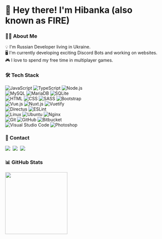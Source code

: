 # 👋 Hey there! I'm Hibanka (also known as FIRE)

### 👨‍💻 About Me

💡 I'm Russian Developer living in Ukraine.\
🖥️ I'm currently developing exciting Discord Bots and working on websites.\
🎮 I love to spend my free time in multiplayer games.

### 🛠️ Tech Stack

![JavaScript](https://img.shields.io/badge/-JavaScript-05122A?style=flat&logo=javascript)
![TypeScript](https://img.shields.io/badge/-TypeScript-05122A?style=flat&logo=typescript)
![Node.js](https://img.shields.io/badge/-Node.js-05122A?style=flat&logo=node.js)\
![MySQL](https://img.shields.io/badge/-MySQL-05122A?style=flat&logo=mysql)
![MariaDB](https://img.shields.io/badge/-MariaDB-05122A?style=flat&logo=mariadb)
![SQLite](https://img.shields.io/badge/-SQLite-05122A?style=flat&logo=sqlite)\
![HTML](https://img.shields.io/badge/-HTML-05122A?style=flat&logo=HTML5)
![CSS](https://img.shields.io/badge/-CSS-05122A?style=flat&logo=CSS3&logoColor=1572B6)
![SASS](https://img.shields.io/badge/-SASS-05122A?style=flat&logo=sass)
![Bootstrap](https://img.shields.io/badge/-Bootstrap-05122A?style=flat&logo=bootstrap)\
![Vue.js](https://img.shields.io/badge/-Vue.js-05122A?style=flat&logo=vue.js)
![Nuxt.js](https://img.shields.io/badge/-Nuxt.js-05122A?style=flat&logo=nuxt.js)
![Vuetify](https://img.shields.io/badge/-Vuetify-05122A?style=flat&logo=vuetify)\
![Directus](https://img.shields.io/badge/-Directus-05122A?style=flat&logo=directus)
![ESLint](https://img.shields.io/badge/-ESLint-05122A?style=flat&logo=eslint)\
![Linux](https://img.shields.io/badge/-Linux-05122A?style=flat&logo=linux)
![Ubuntu](https://img.shields.io/badge/-Ubuntu-05122A?style=flat&logo=ubuntu)
![Nginx](https://img.shields.io/badge/-Nginx-05122A?style=flat&logo=nginx)\
![Git](https://img.shields.io/badge/-Git-05122A?style=flat&logo=git)
![GitHub](https://img.shields.io/badge/-GitHub-05122A?style=flat&logo=github)
![Bitbucket](https://img.shields.io/badge/-Bitbucket-05122A?style=flat&logo=bitbucket)\
![Visual Studio Code](https://img.shields.io/badge/-Visual%20Studio%20Code-05122A?style=flat&logo=visual-studio-code&logoColor=007ACC)
![Photoshop](https://img.shields.io/badge/-Photoshop-05122A?style=flat&logo=adobe-photoshop)

### 🤝 Contact

<a href="https://discord.com"><img src="https://img.shields.io/badge/-FIRE%231771-7289DA?style=flat&logo=Discord&logoColor=white"/></a>&nbsp;
<a href="https://t.me/hibanka"><img src="https://img.shields.io/badge/-@Hibanka-0088CC?style=flat&logo=Telegram&logoColor=white"/></a>&nbsp;
<a href="https://vk.com/hibanka"><img src="https://img.shields.io/badge/-Самир%20Экбал-2787F5?style=flat&logo=VK&logoColor=white"/></a>&nbsp;

### 📊 GitHub Stats

<a href="https://github.com/Hibanka">
  <img height="200em" src="https://github-readme-stats-eight-theta.vercel.app/api?username=Hibanka&show_icons=true&theme=algolia&include_all_commits=true&count_private=true"/>
</a>
